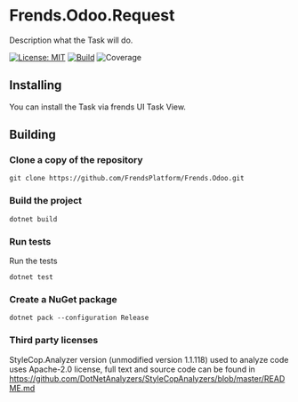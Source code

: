 # Frends.Odoo.Request
Description what the Task will do.

[![License: MIT](https://img.shields.io/badge/License-MIT-green.svg)](https://opensource.org/licenses/MIT)
[![Build](https://github.com/FrendsPlatform/Frends.Odoo/actions/workflows/Request_build_and_test_on_main.yml/badge.svg)](https://github.com/FrendsPlatform/Frends.Odoo/actions)
![Coverage](https://app-github-custom-badges.azurewebsites.net/Badge?key=FrendsPlatform/Frends.Odoo/Frends.Odoo.Request|main)

## Installing

You can install the Task via frends UI Task View.

## Building

### Clone a copy of the repository

`git clone https://github.com/FrendsPlatform/Frends.Odoo.git`

### Build the project

`dotnet build`

### Run tests

Run the tests

`dotnet test`

### Create a NuGet package

`dotnet pack --configuration Release`

### Third party licenses

StyleCop.Analyzer version (unmodified version 1.1.118) used to analyze code uses Apache-2.0 license, full text and source code can be found in https://github.com/DotNetAnalyzers/StyleCopAnalyzers/blob/master/README.md
